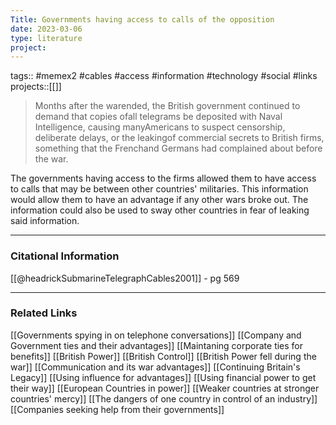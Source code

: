```yaml
---
Title: Governments having access to calls of the opposition
date: 2023-03-06
type: literature
project:
---
```

tags:: #memex2 #cables #access #information #technology #social #links
projects::[[]]

> Months after the warended, the British government continued to demand that copies ofall telegrams be deposited with Naval Intelligence, causing manyAmericans to suspect censorship, deliberate delays, or the leakingof commercial secrets to British firms, something that the Frenchand Germans had complained about before the war.

The governments having access to the firms allowed them to have access to calls that may be between other countries' militaries. This information would allow them to have an advantage if any other wars broke out. The information could also be used to sway other countries in fear of leaking said information.

---
### Citational Information

[[@headrickSubmarineTelegraphCables2001]] - pg 569

---

### Related Links

[[Governments spying in on telephone conversations]]
[[Company and Government ties and their advantages]]
[[Maintaning corporate ties for benefits]]
[[British Power]]
[[British Control]]
[[British Power fell during the war]]
[[Communication and its war advantages]]
[[Continuing Britain's Legacy]]
[[Using influence for advantages]]
[[Using financial power to get their way]]
[[European Countries in power]]
[[Weaker countries at stronger countries' mercy]]
[[The dangers of one country in control of an industry]]
[[Companies seeking help from their governments]]